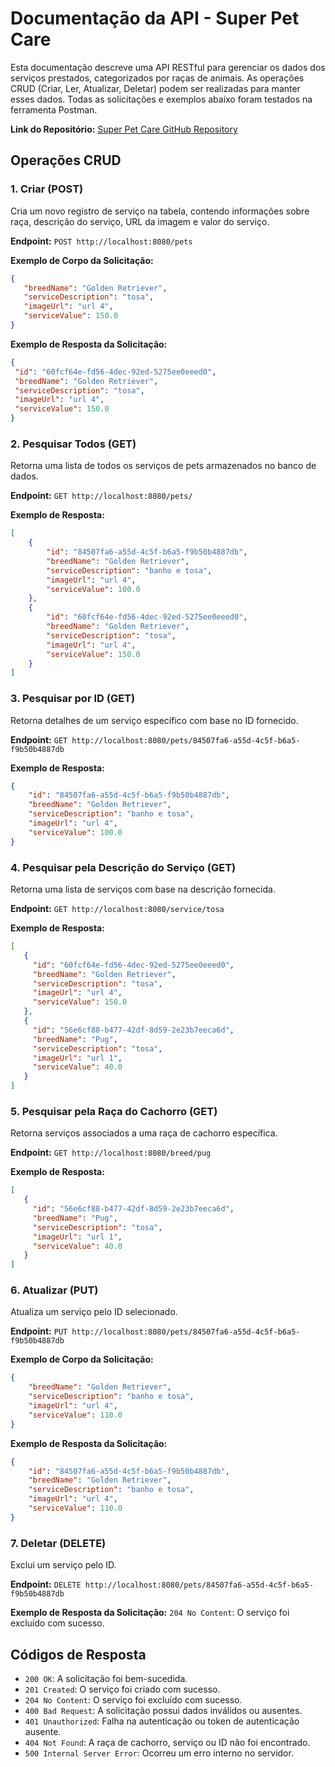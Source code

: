# Documentação da API - Super Pet Care

Esta documentação descreve uma API RESTful para gerenciar os dados dos serviços prestados, categorizados por raças de animais. As operações CRUD (Criar, Ler, Atualizar, Deletar) podem ser realizadas para manter esses dados. Todas as solicitações e exemplos abaixo foram testados na ferramenta Postman.

**Link do Repositório:**
[Super Pet Care GitHub Repository](https://github.com/eduardoferreira7/super-pet-care)

## Operações CRUD

### 1. Criar (POST)
Cria um novo registro de serviço na tabela, contendo informações sobre raça, descrição do serviço, URL da imagem e valor do serviço.

**Endpoint:**
`POST http://localhost:8080/pets`

**Exemplo de Corpo da Solicitação:**
```json
{
   "breedName": "Golden Retriever",
   "serviceDescription": "tosa",
   "imageUrl": "url 4",
   "serviceValue": 150.0
}
```

**Exemplo de Resposta da Solicitação:**
```json
{
 "id": "60fcf64e-fd56-4dec-92ed-5275ee0eeed0",
 "breedName": "Golden Retriever",
 "serviceDescription": "tosa",
 "imageUrl": "url 4",
 "serviceValue": 150.0
}
```

### 2. Pesquisar Todos (GET)
Retorna uma lista de todos os serviços de pets armazenados no banco de dados.

**Endpoint:**
`GET http://localhost:8080/pets/`

**Exemplo de Resposta:**
```json
[
    {
        "id": "84507fa6-a55d-4c5f-b6a5-f9b50b4887db",
        "breedName": "Golden Retriever",
        "serviceDescription": "banho e tosa",
        "imageUrl": "url 4",
        "serviceValue": 100.0
    },
    {
        "id": "60fcf64e-fd56-4dec-92ed-5275ee0eeed0",
        "breedName": "Golden Retriever",
        "serviceDescription": "tosa",
        "imageUrl": "url 4",
        "serviceValue": 150.0
    }
]
```

### 3. Pesquisar por ID (GET)
Retorna detalhes de um serviço específico com base no ID fornecido.

**Endpoint:**
`GET http://localhost:8080/pets/84507fa6-a55d-4c5f-b6a5-f9b50b4887db`

**Exemplo de Resposta:**
```json
{
    "id": "84507fa6-a55d-4c5f-b6a5-f9b50b4887db",
    "breedName": "Golden Retriever",
    "serviceDescription": "banho e tosa",
    "imageUrl": "url 4",
    "serviceValue": 100.0
}
```

### 4. Pesquisar pela Descrição do Serviço (GET)
Retorna uma lista de serviços com base na descrição fornecida.

**Endpoint:**
`GET http://localhost:8080/service/tosa`

**Exemplo de Resposta:**
```json
[
   {
     "id": "60fcf64e-fd56-4dec-92ed-5275ee0eeed0",
     "breedName": "Golden Retriever",
     "serviceDescription": "tosa",
     "imageUrl": "url 4",
     "serviceValue": 150.0
   },
   {
     "id": "56e6cf88-b477-42df-8d59-2e23b7eeca6d",
     "breedName": "Pug",
     "serviceDescription": "tosa",
     "imageUrl": "url 1",
     "serviceValue": 40.0
   }
]
```

### 5. Pesquisar pela Raça do Cachorro (GET)
Retorna serviços associados a uma raça de cachorro específica.

**Endpoint:**
`GET http://localhost:8080/breed/pug`

**Exemplo de Resposta:**
```json
[
   {
     "id": "56e6cf88-b477-42df-8d59-2e23b7eeca6d",
     "breedName": "Pug",
     "serviceDescription": "tosa",
     "imageUrl": "url 1",
     "serviceValue": 40.0
   }
]
```

### 6. Atualizar (PUT)
Atualiza um serviço pelo ID selecionado.

**Endpoint:**
`PUT http://localhost:8080/pets/84507fa6-a55d-4c5f-b6a5-f9b50b4887db`

**Exemplo de Corpo da Solicitação:**
```json
{
    "breedName": "Golden Retriever",
    "serviceDescription": "banho e tosa",
    "imageUrl": "url 4",
    "serviceValue": 110.0
}
```

**Exemplo de Resposta da Solicitação:**
```json
{
    "id": "84507fa6-a55d-4c5f-b6a5-f9b50b4887db",
    "breedName": "Golden Retriever",
    "serviceDescription": "banho e tosa",
    "imageUrl": "url 4",
    "serviceValue": 110.0
}
```

### 7. Deletar (DELETE)
Exclui um serviço pelo ID.

**Endpoint:**
`DELETE http://localhost:8080/pets/84507fa6-a55d-4c5f-b6a5-f9b50b4887db`

**Exemplo de Resposta da Solicitação:**
    `204 No Content`: O serviço foi excluído com sucesso.

## Códigos de Resposta

- `200 OK`: A solicitação foi bem-sucedida.
- `201 Created`: O serviço foi criado com sucesso.
- `204 No Content`: O serviço foi excluído com sucesso.
- `400 Bad Request`: A solicitação possui dados inválidos ou ausentes.
- `401 Unauthorized`: Falha na autenticação ou token de autenticação ausente.
- `404 Not Found`: A raça de cachorro, serviço ou ID não foi encontrado.
- `500 Internal Server Error`: Ocorreu um erro interno no servidor.
